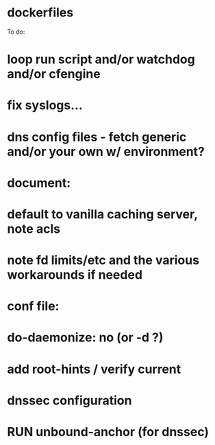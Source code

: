 dockerfiles
===========

To do:
# loop run script and/or watchdog and/or cfengine
# fix syslogs...
# dns config files - fetch generic and/or your own w/ environment?
# document:
  # default to vanilla caching server, note acls
  # note fd limits/etc and the various workarounds if needed
# conf file:
  # do-daemonize: no (or -d ?) 
  # add root-hints / verify current
# dnssec configuration
# RUN unbound-anchor (for dnssec)

